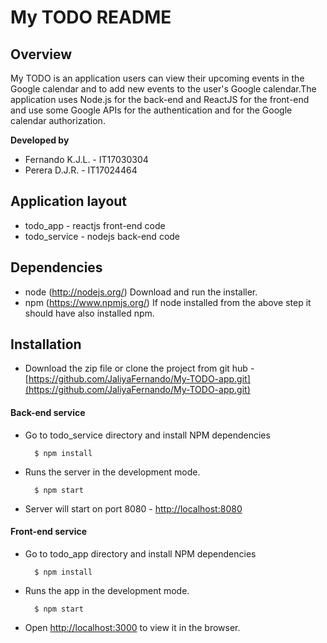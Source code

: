 # My TODO README

## Overview
My TODO is an application users can view their upcoming events in the Google calendar and to add new events to the user's Google calendar.The application uses Node.js for the back-end and ReactJS for the front-end and use some Google APIs for the authentication and for the Google calendar authorization.

**Developed by**
- Fernando K.J.L.   - IT17030304
- Perera D.J.R.     - IT17024464

Application layout
--------------
* todo_app - reactjs front-end code
* todo_service -  nodejs back-end code

Dependencies
--------------
* node (http://nodejs.org/)
        Download and run the installer.
* npm (https://www.npmjs.org/)
        If node installed from the above step it should have also installed npm.

Installation
--------------
* Download the zip file or clone the project from git hub - [https://github.com/JaliyaFernando/My-TODO-app.git](https://github.com/JaliyaFernando/My-TODO-app.git)

#### Back-end service
* Go to todo_service directory and install NPM dependencies

        $ npm install
* Runs the server in the development mode.

        $ npm start    
* Server will start on port 8080 - [http://localhost:8080](http://localhost:8080)

#### Front-end service
* Go to todo_app directory and install NPM dependencies

        $ npm install
* Runs the app in the development mode.

        $ npm start
* Open [http://localhost:3000](http://localhost:3000) to view it in the browser.

